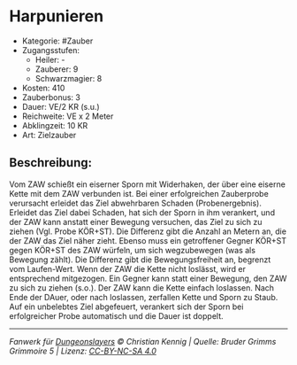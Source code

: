 # Harpunieren

- Kategorie: #Zauber
- Zugangsstufen:
  - Heiler: -
  - Zauberer: 9
  - Schwarzmagier: 8
- Kosten: 410
- Zauberbonus: 3
- Dauer: VE/2 KR (s.u.)
- Reichweite: VE x 2 Meter
- Abklingzeit: 10 KR
- Art: Zielzauber

## Beschreibung:

Vom ZAW schießt ein eiserner Sporn mit Widerhaken, der über eine eiserne Kette mit dem ZAW verbunden ist. Bei einer erfolgreichen Zauberprobe verursacht erleidet das Ziel abwehrbaren Schaden (Probenergebnis). Erleidet das Ziel dabei Schaden, hat sich der Sporn in ihm verankert, und der ZAW kann anstatt einer Bewegung versuchen, das Ziel zu sich zu ziehen (Vgl. Probe KÖR+ST). Die Differenz gibt die Anzahl an Metern an, die der ZAW das Ziel näher zieht. Ebenso muss ein getroffener Gegner KÖR+ST gegen KÖR+ST des ZAW würfeln, um sich wegzubewegen (was als Bewegung zählt). Die Differenz gibt die Bewegungsfreiheit an, begrenzt vom Laufen-Wert. Wenn der ZAW die Kette nicht loslässt, wird er entsprechend mitgezogen. Ein Gegner kann statt einer Bewegung, den ZAW zu sich zu ziehen (s.o.). Der ZAW kann die Kette einfach loslassen. Nach Ende der DAuer, oder nach loslassen, zerfallen Kette und Sporn zu Staub. Auf ein unbelebtes Ziel abgefeuert, verankert sich der Sporn bei erfolgreicher Probe automatisch und die Dauer ist doppelt.

---

_Fanwerk für [Dungeonslayers](https://www.dungeonslayers.net/) © Christian Kennig | Quelle: Bruder Grimms Grimmoire 5 | Lizenz: [CC-BY-NC-SA 4.0](https://creativecommons.org/licenses/by-nc-sa/4.0/deed.de)_

